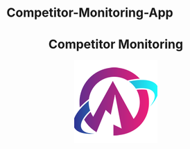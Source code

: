 # Competitor-Monitoring-App

<h1 align="center">Competitor Monitoring</h1>

<p align="center">
  <img src="https://github.com/maxim97dev/Competitor-Monitoring-App/blob/main/client/images/icons/logo-192.png"/>
</p>
